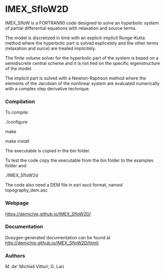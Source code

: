 # IMEX_SfloW2D
IMEX_SfloW is a FORTRAN90 code designed to solve an hyperbolic system of partial differential equations with relaxation and source terms. 

The model is discretized in time with an explicit-implicit Runge-Kutta method where the hyperbolic part is solved explicetely and the other terms (relaxation and surce) are treated implicitely.

The finite volume solver for the hyperbolic part of the system is based on a semidiscrete central scheme and it is not tied on the specific eigenstructure of the model.

The implicit part is solved with a Newton-Raphson method where the elements of the Jacobian of the nonlinear system are evaluated numerically with a complex step derivative technique.

### Compilation

To compile:

./configure

make

make install



The executable is copied in the bin folder.

To test the code copy the executable from the bin folder to the examples folder and:

./IMEX_SfloW2d

The code also need a DEM file in esri ascii format, named topography_dem.asc

### Webpage

https://demichie.github.io/IMEX_SfloW2D/

### Documentation

Doxygen generated documentation can be found at http://demichie.github.io/IMEX_SfloW2D/html/

### Authors

M. de' Michieli Vitturi, G. Lari
